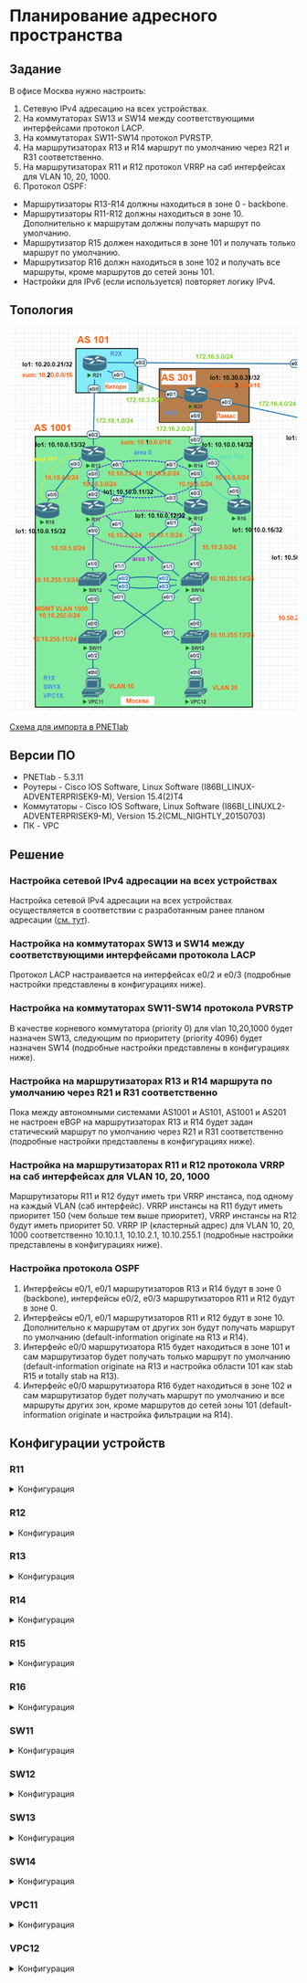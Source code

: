 # Планирование адресного пространства 

## Задание

В офисе Москва нужно настроить:
1. Сетевую IPv4 адресацию на всех устройствах.
1. На коммутаторах SW13 и SW14 между соответствующими интерфейсами протокол LACP.
1. На коммутаторах SW11-SW14 протокол PVRSTP.
1. На маршрутизаторах R13 и R14 маршрут по умолчанию через R21 и R31 соответственно.
1. На маршрутизаторах R11 и R12 протокол VRRP на саб интерфейсах для VLAN 10, 20, 1000.
1. Протокол OSPF:
- Маршрутизаторы R13-R14 должны находиться в зоне 0 - backbone.
- Маршрутизаторы R11-R12 должны находиться в зоне 10. Дополнительно к маршрутам должны получать маршрут по умолчанию.
- Маршрутизатор R15 должен находиться в зоне 101 и получать только маршрут по умолчанию.
- Маршрутизатор R16 должн находиться в зоне 102 и получать все маршруты, кроме маршрутов до сетей зоны 101.
- Настройки для IPv6 (если используется) повторяет логику IPv4.

## Топология

![a](media/lab06_1.PNG)

[Схема для импорта в PNETlab](media/otus_cource_lab4_net_planning_pnetlab_export-20241116-183936)

## Версии ПО

- PNETlab - 5.3.11
- Роутеры - Cisco IOS Software, Linux Software (I86BI_LINUX-ADVENTERPRISEK9-M), Version 15.4(2)T4
- Коммутаторы - Cisco IOS Software, Linux Software (I86BI_LINUXL2-ADVENTERPRISEK9-M), Version 15.2(CML_NIGHTLY_20150703)
- ПК - VPC

## Решение
### Настройка сетевой IPv4 адресации на всех устройствах
Настройка сетевой IPv4 адресации на всех устройствах осуществляется в соответствии с разработанным ранее планом адресации ([см. тут](https://github.com/skydevil56/otus_network_engineer_professional/tree/main/labs/lab04)).

### Настройка на коммутаторах SW13 и SW14 между соответствующими интерфейсами протокола LACP
Протокол LACP настраивается на интерфейсах e0/2 и e0/3 (подробные настройки представлены в конфигурациях ниже).

### Настройка на коммутаторах SW11-SW14 протокола PVRSTP
В качестве корневого коммутатора (priority 0) для vlan 10,20,1000 будет назначен SW13, следующим по приоритету (priority 4096) будет назначен SW14 (подробные настройки представлены в конфигурациях ниже).

### Настройка на маршрутизаторах R13 и R14 маршрута по умолчанию через R21 и R31 соответственно
Пока между автономными системами AS1001 и AS101, AS1001 и AS201 не настроен eBGP на маршрутизаторах R13 и R14 будет задан  статический маршрут по умолчанию через R21 и R31 соответственно (подробные настройки представлены в конфигурациях ниже).

### Настройка на маршрутизаторах R11 и R12 протокола VRRP на саб интерфейсах для VLAN 10, 20, 1000
Маршрутизаторы R11 и R12 будут иметь три VRRP инстанса, под одному на каждый VLAN (саб интерфейс).
VRRP инстансы на R11 будут иметь приоритет 150 (чем больше тем выше приоритет), VRRP инстансы на R12 будут иметь приоритет 50.
VRRP IP (кластерный адрес) для VLAN 10, 20, 1000 соответственно 10.10.1.1, 10.10.2.1, 10.10.255.1 (подробные настройки представлены в конфигурациях ниже).

### Настройка протокола OSPF
1. Интерфейсы e0/1, e0/1 маршрутизаторов R13 и R14 будут в зоне 0 (backbone), интерфейсы e0/2, e0/3 маршрутизаторов R11 и R12 будут в зоне 0.
1. Интерфейсы e0/1, e0/1 маршрутизаторов R11 и R12 будут в зоне 10. Дополнительно к маршрутам от других зон будут получать маршрут по умолчанию (default-information originate на R13 и R14).
1. Интерфейс e0/0 маршрутизатора R15 будет находиться в зоне 101 и сам маршрутизатор будет получать только маршрут по умолчанию (default-information originate на R13 и настройка области 101 как stab R15 и totally stab на R13).
1. Интерфейс e0/0 маршрутизатора R16 будет находиться в зоне 102 и cам маршрутизатор будет получать маршрут по умолчанию и все маршруты других зон, кроме маршрутов до сетей зоны 101 (default-information originate и настройка фильтрации на R14).

## Конфигурации устройств

### R11

<details>
  <summary>Конфигурация</summary>

```




```
</details>

### R12

<details>
  <summary>Конфигурация</summary>

```




```
</details>

### R13

<details>
  <summary>Конфигурация</summary>

```




```
</details>

### R14

<details>
  <summary>Конфигурация</summary>

```




```
</details>

### R15

<details>
  <summary>Конфигурация</summary>

```




```
</details>

### R16

<details>
  <summary>Конфигурация</summary>

```




```
</details>

### SW11

<details>
  <summary>Конфигурация</summary>

```

SW11#sh run
Building configuration...

Current configuration : 1252 bytes
!
! Last configuration change at 10:43:54 UTC Sun Dec 1 2024
!
version 15.2
service timestamps debug datetime msec
service timestamps log datetime msec
no service password-encryption
service compress-config
!
hostname SW11
!
boot-start-marker
boot-end-marker
!
!
!
no aaa new-model
!
!
!
!
!
no ip icmp rate-limit unreachable
!
!
!
no ip domain-lookup
ip cef
no ipv6 cef
!
!
spanning-tree mode pvst
spanning-tree extend system-id
!
vlan internal allocation policy ascending
!
ip tcp synwait-time 5
!
!
!
!
!
!
!
!
!
!
!
!
interface Ethernet0/0
 switchport trunk encapsulation dot1q
 switchport mode trunk
!
interface Ethernet0/1
 switchport trunk encapsulation dot1q
 switchport mode trunk
!
interface Ethernet0/2
 switchport access vlan 10
 switchport mode access
!
interface Ethernet0/3
!
interface Ethernet1/0
!
interface Ethernet1/1
!
interface Ethernet1/2
!
interface Ethernet1/3
!
interface Vlan1000
 ip address 10.10.255.11 255.255.255.0
!
ip forward-protocol nd
!
no ip http server
no ip http secure-server
!
ip route 0.0.0.0 0.0.0.0 10.10.255.1
!
!
!
!
!
control-plane
!
!
line con 0
 exec-timeout 0 0
 privilege level 15
 logging synchronous
line aux 0
 exec-timeout 0 0
 privilege level 15
 logging synchronous
line vty 0 4
 login
!
!
end

SW11#
SW11#
SW11#
SW11#show vlan

VLAN Name                             Status    Ports
---- -------------------------------- --------- -------------------------------
1    default                          active    Et0/3, Et1/0, Et1/1, Et1/2
                                                Et1/3
10   VLAN0010                         active    Et0/2
20   VLAN0020                         active
1000 MGMT                             active
1002 fddi-default                     act/unsup
1003 token-ring-default               act/unsup
1004 fddinet-default                  act/unsup
1005 trnet-default                    act/unsup

VLAN Type  SAID       MTU   Parent RingNo BridgeNo Stp  BrdgMode Trans1 Trans2
---- ----- ---------- ----- ------ ------ -------- ---- -------- ------ ------
1    enet  100001     1500  -      -      -        -    -        0      0
10   enet  100010     1500  -      -      -        -    -        0      0
20   enet  100020     1500  -      -      -        -    -        0      0
1000 enet  101000     1500  -      -      -        -    -        0      0
1002 fddi  101002     1500  -      -      -        -    -        0      0
1003 tr    101003     1500  -      -      -        -    -        0      0
1004 fdnet 101004     1500  -      -      -        ieee -        0      0
1005 trnet 101005     1500  -      -      -        ibm  -        0      0

Primary Secondary Type              Ports
------- --------- ----------------- ------------------------------------------

SW11#
SW11#
SW11#
SW11#show spanning-tree vlan 10,20,1000

VLAN0010
  Spanning tree enabled protocol ieee
  Root ID    Priority    10
             Address     aabb.cc00.0300
             Cost        100
             Port        1 (Ethernet0/0)
             Hello Time   2 sec  Max Age 20 sec  Forward Delay 15 sec

  Bridge ID  Priority    32778  (priority 32768 sys-id-ext 10)
             Address     aabb.cc00.0200
             Hello Time   2 sec  Max Age 20 sec  Forward Delay 15 sec
             Aging Time  300 sec

Interface           Role Sts Cost      Prio.Nbr Type
------------------- ---- --- --------- -------- --------------------------------
Et0/0               Root FWD 100       128.1    Shr
Et0/1               Altn BLK 100       128.2    Shr
Et0/2               Desg FWD 100       128.3    Shr


VLAN0020
  Spanning tree enabled protocol ieee
  Root ID    Priority    20
             Address     aabb.cc00.0300
             Cost        100
             Port        1 (Ethernet0/0)
             Hello Time   2 sec  Max Age 20 sec  Forward Delay 15 sec

  Bridge ID  Priority    32788  (priority 32768 sys-id-ext 20)
             Address     aabb.cc00.0200
             Hello Time   2 sec  Max Age 20 sec  Forward Delay 15 sec
             Aging Time  300 sec

Interface           Role Sts Cost      Prio.Nbr Type
------------------- ---- --- --------- -------- --------------------------------
Et0/0               Root FWD 100       128.1    Shr
Et0/1               Altn BLK 100       128.2    Shr


VLAN1000
  Spanning tree enabled protocol ieee
  Root ID    Priority    1000
             Address     aabb.cc00.0300
             Cost        100
             Port        1 (Ethernet0/0)
             Hello Time   2 sec  Max Age 20 sec  Forward Delay 15 sec

  Bridge ID  Priority    33768  (priority 32768 sys-id-ext 1000)
             Address     aabb.cc00.0200
             Hello Time   2 sec  Max Age 20 sec  Forward Delay 15 sec
             Aging Time  300 sec

Interface           Role Sts Cost      Prio.Nbr Type
------------------- ---- --- --------- -------- --------------------------------
Et0/0               Root FWD 100       128.1    Shr
Et0/1               Altn BLK 100       128.2    Shr

```
</details>

### SW12

<details>
  <summary>Конфигурация</summary>

```

SW12#sh run
Building configuration...

Current configuration : 1092 bytes
!
! Last configuration change at 10:43:41 UTC Sun Dec 1 2024
!
version 15.2
service timestamps debug datetime msec
service timestamps log datetime msec
no service password-encryption
service compress-config
!
hostname SW12
!
boot-start-marker
boot-end-marker
!
!
!
no aaa new-model
!
!
!
!
!
!
!
!
no ip domain-lookup
ip cef
no ipv6 cef
!
!
spanning-tree mode pvst
spanning-tree extend system-id
!
vlan internal allocation policy ascending
!
!
!
!
!
!
!
!
!
!
!
!
!
interface Ethernet0/0
 switchport trunk encapsulation dot1q
 switchport mode trunk
!
interface Ethernet0/1
 switchport trunk encapsulation dot1q
 switchport mode trunk
!
interface Ethernet0/2
 switchport access vlan 20
 switchport mode access
!
interface Ethernet0/3
!
interface Ethernet1/0
!
interface Ethernet1/1
!
interface Ethernet1/2
!
interface Ethernet1/3
!
interface Vlan1000
 ip address 10.10.255.12 255.255.255.0
!
ip forward-protocol nd
!
no ip http server
no ip http secure-server
!
ip route 0.0.0.0 0.0.0.0 10.10.255.1
!
!
!
!
!
control-plane
!
!
line con 0
 logging synchronous
line aux 0
line vty 0 4
!
!
end

SW12#
SW12#
SW12#
SW12#
SW12#
SW12#show vlan

VLAN Name                             Status    Ports
---- -------------------------------- --------- -------------------------------
1    default                          active    Et0/3, Et1/0, Et1/1, Et1/2
                                                Et1/3
10   VLAN0010                         active
20   VLAN0020                         active    Et0/2
1000 MGMT                             active
1002 fddi-default                     act/unsup
1003 token-ring-default               act/unsup
1004 fddinet-default                  act/unsup
1005 trnet-default                    act/unsup

VLAN Type  SAID       MTU   Parent RingNo BridgeNo Stp  BrdgMode Trans1 Trans2
---- ----- ---------- ----- ------ ------ -------- ---- -------- ------ ------
1    enet  100001     1500  -      -      -        -    -        0      0
10   enet  100010     1500  -      -      -        -    -        0      0
20   enet  100020     1500  -      -      -        -    -        0      0
1000 enet  101000     1500  -      -      -        -    -        0      0
1002 fddi  101002     1500  -      -      -        -    -        0      0
1003 tr    101003     1500  -      -      -        -    -        0      0
1004 fdnet 101004     1500  -      -      -        ieee -        0      0
1005 trnet 101005     1500  -      -      -        ibm  -        0      0

Primary Secondary Type              Ports
------- --------- ----------------- ------------------------------------------
SW12#
SW12#
SW12#
SW12#
SW12#show spanning-tree vlan 10,20,1000

VLAN0010
  Spanning tree enabled protocol ieee
  Root ID    Priority    10
             Address     aabb.cc00.0300
             Cost        100
             Port        2 (Ethernet0/1)
             Hello Time   2 sec  Max Age 20 sec  Forward Delay 15 sec

  Bridge ID  Priority    32778  (priority 32768 sys-id-ext 10)
             Address     aabb.cc00.0100
             Hello Time   2 sec  Max Age 20 sec  Forward Delay 15 sec
             Aging Time  300 sec

Interface           Role Sts Cost      Prio.Nbr Type
------------------- ---- --- --------- -------- --------------------------------
Et0/0               Altn BLK 100       128.1    Shr
Et0/1               Root FWD 100       128.2    Shr


VLAN0020
  Spanning tree enabled protocol ieee
  Root ID    Priority    20
             Address     aabb.cc00.0300
             Cost        100
             Port        2 (Ethernet0/1)
             Hello Time   2 sec  Max Age 20 sec  Forward Delay 15 sec

  Bridge ID  Priority    32788  (priority 32768 sys-id-ext 20)
             Address     aabb.cc00.0100
             Hello Time   2 sec  Max Age 20 sec  Forward Delay 15 sec
             Aging Time  300 sec

Interface           Role Sts Cost      Prio.Nbr Type
------------------- ---- --- --------- -------- --------------------------------
Et0/0               Altn BLK 100       128.1    Shr
Et0/1               Root FWD 100       128.2    Shr
Et0/2               Desg FWD 100       128.3    Shr


VLAN1000
  Spanning tree enabled protocol ieee
  Root ID    Priority    1000
             Address     aabb.cc00.0300
             Cost        100
             Port        2 (Ethernet0/1)
             Hello Time   2 sec  Max Age 20 sec  Forward Delay 15 sec

  Bridge ID  Priority    33768  (priority 32768 sys-id-ext 1000)
             Address     aabb.cc00.0100
             Hello Time   2 sec  Max Age 20 sec  Forward Delay 15 sec
             Aging Time  300 sec

Interface           Role Sts Cost      Prio.Nbr Type
------------------- ---- --- --------- -------- --------------------------------
Et0/0               Altn BLK 100       128.1    Shr
Et0/1               Root FWD 100       128.2    Shr

```
</details>

### SW13

<details>
  <summary>Конфигурация</summary>

```

SW13#sh run
Building configuration...

Current configuration : 1487 bytes
!
! Last configuration change at 15:18:42 UTC Sun Nov 24 2024
!
version 15.2
service timestamps debug datetime msec
service timestamps log datetime msec
no service password-encryption
service compress-config
!
hostname SW13
!
boot-start-marker
boot-end-marker
!
!
!
no aaa new-model
!
!
!
!
!
!
!
!
no ip domain-lookup
ip cef
no ipv6 cef
!
!
!
spanning-tree mode pvst
spanning-tree extend system-id
spanning-tree vlan 10,20,1000 priority 0
!
vlan internal allocation policy ascending
!
!
!
!
!
!
!
!
!
!
!
!
!
interface Port-channel1
 switchport trunk encapsulation dot1q
 switchport mode trunk
!
interface Ethernet0/0
 switchport trunk encapsulation dot1q
 switchport mode trunk
!
interface Ethernet0/1
 switchport trunk encapsulation dot1q
 switchport mode trunk
 duplex auto
!
interface Ethernet0/2
 switchport trunk encapsulation dot1q
 switchport mode trunk
 channel-group 1 mode active
!
interface Ethernet0/3
 switchport trunk encapsulation dot1q
 switchport mode trunk
 channel-group 1 mode active
!
interface Ethernet1/0
 switchport trunk encapsulation dot1q
 switchport mode trunk
!
interface Ethernet1/1
 switchport trunk encapsulation dot1q
 switchport mode trunk
!
interface Ethernet1/2
!
interface Ethernet1/3
!
interface Vlan1000
 ip address 10.10.255.13 255.255.255.0
!
ip forward-protocol nd
!
no ip http server
no ip http secure-server
!
ip route 0.0.0.0 0.0.0.0 10.10.255.1
!
!
!
!
!
control-plane
!
!
line con 0
 logging synchronous
line aux 0
line vty 0 4
!
!
end

SW13#
SW13#
SW13#
SW13#
SW13#
SW13#show vlan

VLAN Name                             Status    Ports
---- -------------------------------- --------- -------------------------------
1    default                          active    Et1/2, Et1/3
10   VLAN0010                         active
20   VLAN0020                         active
1000 MGMT                             active
1002 fddi-default                     act/unsup
1003 token-ring-default               act/unsup
1004 fddinet-default                  act/unsup
1005 trnet-default                    act/unsup

VLAN Type  SAID       MTU   Parent RingNo BridgeNo Stp  BrdgMode Trans1 Trans2
---- ----- ---------- ----- ------ ------ -------- ---- -------- ------ ------
1    enet  100001     1500  -      -      -        -    -        0      0
10   enet  100010     1500  -      -      -        -    -        0      0
20   enet  100020     1500  -      -      -        -    -        0      0
1000 enet  101000     1500  -      -      -        -    -        0      0
1002 fddi  101002     1500  -      -      -        -    -        0      0
1003 tr    101003     1500  -      -      -        -    -        0      0
1004 fdnet 101004     1500  -      -      -        ieee -        0      0
1005 trnet 101005     1500  -      -      -        ibm  -        0      0

Primary Secondary Type              Ports
------- --------- ----------------- ------------------------------------------
SW13#
SW13#
SW13#
SW13#
SW13#show spanning-tree vlan 10,20,1000

VLAN0010
  Spanning tree enabled protocol ieee
  Root ID    Priority    10
             Address     aabb.cc00.0300
             This bridge is the root
             Hello Time   2 sec  Max Age 20 sec  Forward Delay 15 sec

  Bridge ID  Priority    10     (priority 0 sys-id-ext 10)
             Address     aabb.cc00.0300
             Hello Time   2 sec  Max Age 20 sec  Forward Delay 15 sec
             Aging Time  300 sec

Interface           Role Sts Cost      Prio.Nbr Type
------------------- ---- --- --------- -------- --------------------------------
Et0/0               Desg FWD 100       128.1    Shr
Et0/1               Desg FWD 100       128.2    Shr
Et1/0               Desg FWD 100       128.5    Shr
Et1/1               Desg FWD 100       128.6    Shr
Po1                 Desg FWD 56        128.65   Shr


VLAN0020
  Spanning tree enabled protocol ieee
  Root ID    Priority    20
             Address     aabb.cc00.0300
             This bridge is the root
             Hello Time   2 sec  Max Age 20 sec  Forward Delay 15 sec

  Bridge ID  Priority    20     (priority 0 sys-id-ext 20)
             Address     aabb.cc00.0300
             Hello Time   2 sec  Max Age 20 sec  Forward Delay 15 sec
             Aging Time  300 sec

Interface           Role Sts Cost      Prio.Nbr Type
------------------- ---- --- --------- -------- --------------------------------
Et0/0               Desg FWD 100       128.1    Shr
Et0/1               Desg FWD 100       128.2    Shr
Et1/0               Desg FWD 100       128.5    Shr
Et1/1               Desg FWD 100       128.6    Shr
Po1                 Desg FWD 56        128.65   Shr


VLAN1000
  Spanning tree enabled protocol ieee
  Root ID    Priority    1000
             Address     aabb.cc00.0300
             This bridge is the root
             Hello Time   2 sec  Max Age 20 sec  Forward Delay 15 sec

  Bridge ID  Priority    1000   (priority 0 sys-id-ext 1000)
             Address     aabb.cc00.0300
             Hello Time   2 sec  Max Age 20 sec  Forward Delay 15 sec
             Aging Time  300 sec

Interface           Role Sts Cost      Prio.Nbr Type
------------------- ---- --- --------- -------- --------------------------------
Et0/0               Desg FWD 100       128.1    Shr
Et0/1               Desg FWD 100       128.2    Shr
Et1/0               Desg FWD 100       128.5    Shr
Et1/1               Desg FWD 100       128.6    Shr
Po1                 Desg FWD 56        128.65   Shr

```
</details>

### SW14

<details>
  <summary>Конфигурация</summary>

```

SW14#sh run
Building configuration...

Current configuration : 1457 bytes
!
! Last configuration change at 15:19:01 UTC Sun Nov 24 2024
!
version 15.2
service timestamps debug datetime msec
service timestamps log datetime msec
no service password-encryption
service compress-config
!
hostname SW14
!
boot-start-marker
boot-end-marker
!
!
!
no aaa new-model
!
!
!
!
!
!
!
!
ip cef
no ipv6 cef
!
!
!
spanning-tree mode pvst
spanning-tree extend system-id
spanning-tree vlan 10,20,1000 priority 4096
!
vlan internal allocation policy ascending
!
!
!
!
!
!
!
!
!
!
!
!
!
interface Port-channel1
 switchport trunk encapsulation dot1q
 switchport mode trunk
!
interface Ethernet0/0
 switchport trunk encapsulation dot1q
 switchport mode trunk
!
interface Ethernet0/1
 switchport trunk encapsulation dot1q
 switchport mode trunk
!
interface Ethernet0/2
 switchport trunk encapsulation dot1q
 switchport mode trunk
 channel-group 1 mode active
!
interface Ethernet0/3
 switchport trunk encapsulation dot1q
 switchport mode trunk
 channel-group 1 mode active
!
interface Ethernet1/0
 switchport trunk encapsulation dot1q
 switchport mode trunk
!
interface Ethernet1/1
 switchport trunk encapsulation dot1q
 switchport mode trunk
!
interface Ethernet1/2
!
interface Ethernet1/3
!
interface Vlan1000
 ip address 10.10.255.14 255.255.255.0
!
ip forward-protocol nd
!
no ip http server
no ip http secure-server
!
ip route 0.0.0.0 0.0.0.0 10.10.255.1
!
!
!
!
!
control-plane
!
!
line con 0
 logging synchronous
line aux 0
line vty 0 4
!
!
end

SW14#
SW14#
SW14#
SW14#show vlan

VLAN Name                             Status    Ports
---- -------------------------------- --------- -------------------------------
1    default                          active    Et1/2, Et1/3
10   VLAN0010                         active
20   VLAN0020                         active
1000 MGMT                             active
1002 fddi-default                     act/unsup
1003 token-ring-default               act/unsup
1004 fddinet-default                  act/unsup
1005 trnet-default                    act/unsup

VLAN Type  SAID       MTU   Parent RingNo BridgeNo Stp  BrdgMode Trans1 Trans2
---- ----- ---------- ----- ------ ------ -------- ---- -------- ------ ------
1    enet  100001     1500  -      -      -        -    -        0      0
10   enet  100010     1500  -      -      -        -    -        0      0
20   enet  100020     1500  -      -      -        -    -        0      0
1000 enet  101000     1500  -      -      -        -    -        0      0
1002 fddi  101002     1500  -      -      -        -    -        0      0
1003 tr    101003     1500  -      -      -        -    -        0      0
1004 fdnet 101004     1500  -      -      -        ieee -        0      0
1005 trnet 101005     1500  -      -      -        ibm  -        0      0

Primary Secondary Type              Ports
------- --------- ----------------- ------------------------------------------
SW14#show spanning-tree vlan 10,20,1000

VLAN0010
  Spanning tree enabled protocol ieee
  Root ID    Priority    10
             Address     aabb.cc00.0300
             Cost        56
             Port        65 (Port-channel1)
             Hello Time   2 sec  Max Age 20 sec  Forward Delay 15 sec

  Bridge ID  Priority    4106   (priority 4096 sys-id-ext 10)
             Address     aabb.cc00.0400
             Hello Time   2 sec  Max Age 20 sec  Forward Delay 15 sec
             Aging Time  300 sec

Interface           Role Sts Cost      Prio.Nbr Type
------------------- ---- --- --------- -------- --------------------------------
Et0/0               Desg FWD 100       128.1    Shr
Et0/1               Desg FWD 100       128.2    Shr
Et1/0               Desg FWD 100       128.5    Shr
Et1/1               Desg FWD 100       128.6    Shr
Po1                 Root FWD 56        128.65   Shr


VLAN0020
  Spanning tree enabled protocol ieee
  Root ID    Priority    20
             Address     aabb.cc00.0300
             Cost        56
             Port        65 (Port-channel1)
             Hello Time   2 sec  Max Age 20 sec  Forward Delay 15 sec

  Bridge ID  Priority    4116   (priority 4096 sys-id-ext 20)
             Address     aabb.cc00.0400
             Hello Time   2 sec  Max Age 20 sec  Forward Delay 15 sec
             Aging Time  15  sec

Interface           Role Sts Cost      Prio.Nbr Type
------------------- ---- --- --------- -------- --------------------------------
Et0/0               Desg FWD 100       128.1    Shr
Et0/1               Desg FWD 100       128.2    Shr
Et1/0               Desg FWD 100       128.5    Shr
Et1/1               Desg FWD 100       128.6    Shr
Po1                 Root FWD 56        128.65   Shr


VLAN1000
  Spanning tree enabled protocol ieee
  Root ID    Priority    1000
             Address     aabb.cc00.0300
             Cost        56
             Port        65 (Port-channel1)
             Hello Time   2 sec  Max Age 20 sec  Forward Delay 15 sec

  Bridge ID  Priority    5096   (priority 4096 sys-id-ext 1000)
             Address     aabb.cc00.0400
             Hello Time   2 sec  Max Age 20 sec  Forward Delay 15 sec
             Aging Time  300 sec

Interface           Role Sts Cost      Prio.Nbr Type
------------------- ---- --- --------- -------- --------------------------------
Et0/0               Desg FWD 100       128.1    Shr
Et0/1               Desg FWD 100       128.2    Shr
Et1/0               Desg FWD 100       128.5    Shr
Et1/1               Desg FWD 100       128.6    Shr
Po1                 Root FWD 56        128.65   Shr




```
</details>

### VPC11

<details>
  <summary>Конфигурация</summary>

```

VPC11> show

NAME   IP/MASK              GATEWAY                             GATEWAY
VPC11  10.10.1.11/24        10.10.1.1
       fe80::250:79ff:fe66:6807/64


```
</details>

### VPC12

<details>
  <summary>Конфигурация</summary>

```

VPC12> show

NAME   IP/MASK              GATEWAY                             GATEWAY
VPC12  10.10.2.12/24        10.10.2.1
       fe80::250:79ff:fe66:6808/64


```
</details>

